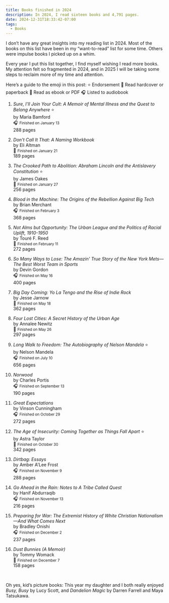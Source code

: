 ```yaml
---
title: Books finished in 2024
description: In 2024, I read sixteen books and 4,791 pages. 
date: 2024-12-31T18:33:42-07:00
tags:
  - Books
---
```

I don’t have any great insights into my reading list in 2024. Most of the books on this list have been in my “want-to-read” list for some time. Others were impulse books I picked up on a whim.

Every year I put this list together, I find myself wishing I read more books. My attention felt so fragmented in 2024, and in 2025 I will be taking some steps to reclaim more of my time and attention.

Here’s a guide to the emoji in this post:
⭐ Endorsement
📖 Read hardcover or paperback
📱 Read as ebook or PDF
🎧 Listed to audiobook

1. <i>Sure, I'll Join Your Cult: A Memoir of Mental Illness and the Quest to Belong Anywhere</i> ⭐ <br/>
    by Maria Bamford <br/>
    🎧 <small>Finished on <time datetime="2024-01-13">January 13</time></small> <br/>
    288 pages
    &nbsp;

2. <i>Don't Call It That: A Naming Workbook</i> <br/>
    by Eli Altman <br/>
    📖 <small>Finished on <time datetime="2024-01-21">January 21</time></small> <br/>
    189 pages
    &nbsp;

3. <i>The Crooked Path to Abolition: Abraham Lincoln and the Antislavery Constitution</i> ⭐ <br/>
    by James Oakes <br/>
    📖 <small>Finished on <time datetime="2024-01-27">January 27</time></small> <br/>
    256 pages
    &nbsp;

4. <i>Blood in the Machine: The Origins of the Rebellion Against Big Tech</i> <br/>
    by Brian Merchant <br/>
    🎧 <small>Finished on <time datetime="2024-02-03">February 3</time></small> <br/>
    368 pages
    &nbsp;

5. <i>Not Alms but Opportunity: The Urban League and the Politics of Racial Uplift, 1910-1950</i> <br/>
    by Touré F. Reed <br/>
    📱 <small>Finished on <time datetime="2024-02-11">February 11</time></small> <br/>
    272 pages
    &nbsp;

6. <i>So Many Ways to Lose: The Amazin' True Story of the New York Mets—The Best Worst Team in Sports</i> <br/>
    by Devin Gordon <br/>
    🎧 <small>Finished on <time datetime="2024-05-16">May 16</time></small> <br/>
    400 pages
    &nbsp;

7. <i>Big Day Coming: Yo La Tengo and the Rise of Indie Rock</i> <br/>
    by Jesse Jarnow <br/>
    📖 <small>Finished on <time datetime="2024-05-18">May 18</time></small> <br/>
    362 pages
    &nbsp;

8. <i>Four Lost Cities: A Secret History of the Urban Age</i> <br/>
    by Annalee Newitz <br/>
    📖 <small>Finished on <time datetime="2024-05-26">May 26</time></small> <br/>
    297 pages
    &nbsp;

9. <i>Long Walk to Freedom: The Autobiography of Nelson Mandela</i> ⭐ <br/>
    by Nelson Mandela <br/>
    🎧 <small>Finished on <time datetime="2024-07-10">July 10</time></small> <br/>
    656 pages
    &nbsp;

10. <i>Norwood</i> <br/>
    by Charles Portis <br/>
    🎧 <small>Finished on <time datetime="2024-09-13">September 13</time></small> <br/>
    190 pages
    &nbsp;

11. <i>Great Expectations</i> <br/>
    by Vinson Cunningham <br/>
    🎧 <small>Finished on <time datetime="2024-10-29">October 29</time></small> <br/>
    272 pages
    &nbsp;

12. <i>The Age of Insecurity: Coming Together as Things Fall Apart</i> ⭐ <br/>
    by Astra Taylor <br/>
    📖 <small>Finished on <time datetime="2024-10-30">October 30</time></small> <br/>
    342 pages
    &nbsp;

13. <i>Dirtbag: Essays</i> <br/>
    by Amber A'Lee Frost <br/>
    🎧 <small>Finished on <time datetime="2024-11-09">November 9</time></small> <br/>
    288 pages
    &nbsp;

14. <i>Go Ahead in the Rain: Notes to A Tribe Called Quest</i> <br/>
    by Hanif Abdurraqib <br/>
    🎧 <small>Finished on <time datetime="2024-11-13">November 13</time></small> <br/>
    216 pages
    &nbsp;

15. <i>Preparing for War: The Extremist History of White Christian Nationalism&mdash;And What Comes Next</i> <br/>
    by Bradley Onishi <br/>
    🎧 <small>Finished on <time datetime="2024-12-02">December 2</time></small> <br/>
    237 pages
    &nbsp;

16. <i>Dust Bunnies (A Memoir)</i> <br/>
    by Tommy Womack <br/>
    📖 <small>Finished on <time datetime="2024-12-07">December 7</time></small> <br/>
    158 pages

&nbsp;

Oh yes, kid’s picture books: This year my daughter and I both really enjoyed <i>Busy, Busy</i> by Lucy Scott, and <i>Dandelion Magic</i> by Darren Farrell and Maya Tatsukawa.